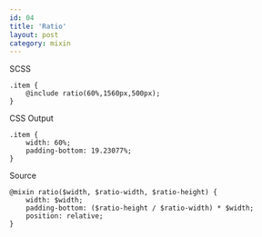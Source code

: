 ```yaml
---
id: 04
title: 'Ratio'
layout: post
category: mixin
---
```


SCSS

    .item {
        @include ratio(60%,1560px,500px);
    }

CSS Output

    .item {
        width: 60%;
        padding-bottom: 19.23077%;
    }

Source

    @mixin ratio($width, $ratio-width, $ratio-height) {
        width: $width;
        padding-bottom: ($ratio-height / $ratio-width) * $width;
        position: relative;
    }
